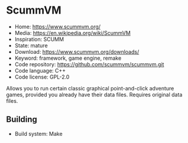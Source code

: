 # ScummVM

- Home: https://www.scummvm.org/
- Media: https://en.wikipedia.org/wiki/ScummVM
- Inspiration: SCUMM
- State: mature
- Download: https://www.scummvm.org/downloads/
- Keyword: framework, game engine, remake
- Code repository: https://github.com/scummvm/scummvm.git
- Code language: C++
- Code license: GPL-2.0

Allows you to run certain classic graphical point-and-click adventure games, provided you already have their data files.
Requires original data files.

## Building

- Build system: Make

